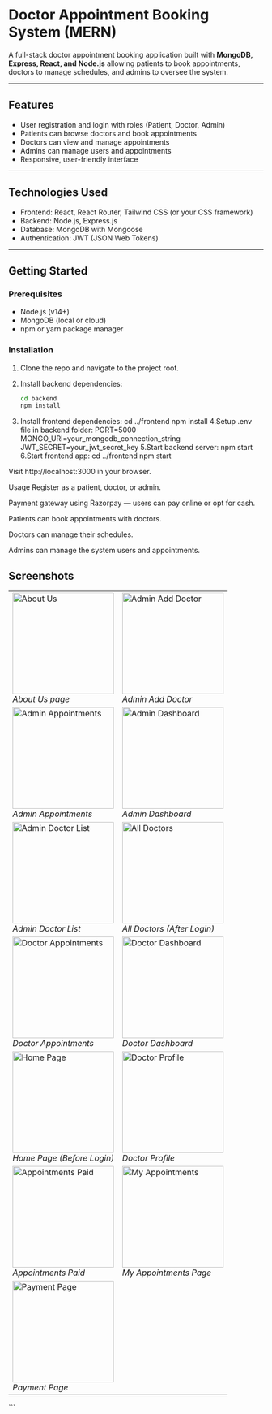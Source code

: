 # Doctor Appointment Booking System (MERN)

A full-stack doctor appointment booking application built with **MongoDB, Express, React, and Node.js** allowing patients to book appointments, doctors to manage schedules, and admins to oversee the system.

---

## Features

- User registration and login with roles (Patient, Doctor, Admin)  
- Patients can browse doctors and book appointments  
- Doctors can view and manage appointments  
- Admins can manage users and appointments  
- Responsive, user-friendly interface

---

## Technologies Used

- Frontend: React, React Router, Tailwind CSS (or your CSS framework)  
- Backend: Node.js, Express.js  
- Database: MongoDB with Mongoose  
- Authentication: JWT (JSON Web Tokens)

---

## Getting Started

### Prerequisites

- Node.js (v14+)  
- MongoDB (local or cloud)  
- npm or yarn package manager

### Installation

1. Clone the repo and navigate to the project root.  
2. Install backend dependencies:

   ```bash
   cd backend
   npm install
3. Install frontend dependencies:
   cd ../frontend
   npm install
4.Setup .env file in backend folder:
   PORT=5000
   MONGO_URI=your_mongodb_connection_string
   JWT_SECRET=your_jwt_secret_key
5.Start backend server:
   npm start
6.Start frontend app:
   cd ../frontend
   npm start
   
Visit http://localhost:3000 in your browser.

Usage
Register as a patient, doctor, or admin.

Payment gateway using Razorpay — users can pay online or opt for cash.

Patients can book appointments with doctors.

Doctors can manage their schedules.

Admins can manage the system users and appointments.

## Screenshots

<table>
  <tr>
    <td><img src="./ScreenShots/About_Us.png" alt="About Us" width="200" /><br><em>About Us page</em></td>
    <td><img src="./ScreenShots/Admin_AddDoctor.png" alt="Admin Add Doctor" width="200" /><br><em>Admin Add Doctor</em></td>
  </tr>
  <tr>
    <td><img src="./ScreenShots/Admin_Appointments.png" alt="Admin Appointments" width="200" /><br><em>Admin Appointments</em></td>
    <td><img src="./ScreenShots/Admin_Dashboard.png" alt="Admin Dashboard" width="200" /><br><em>Admin Dashboard</em></td>
  </tr>
  <tr>
    <td><img src="./ScreenShots/Admin_DoctorList.png" alt="Admin Doctor List" width="200" /><br><em>Admin Doctor List</em></td>
    <td><img src="./ScreenShots/AllDoctorsPage_AfterLogin.png" alt="All Doctors" width="200" /><br><em>All Doctors (After Login)</em></td>
  </tr>
  <tr>
    <td><img src="./ScreenShots/Doctor_Appointments.png" alt="Doctor Appointments" width="200" /><br><em>Doctor Appointments</em></td>
    <td><img src="./ScreenShots/Doctor_Dashboard.png" alt="Doctor Dashboard" width="200" /><br><em>Doctor Dashboard</em></td>
  </tr>
  <tr>
    <td><img src="./ScreenShots/HomePage_BeforeLogin.png" alt="Home Page" width="200" /><br><em>Home Page (Before Login)</em></td>
    <td><img src="./ScreenShots/Doctor_Profile.png" alt="Doctor Profile" width="200" /><br><em>Doctor Profile</em></td>
  </tr>
  <tr>
    <td><img src="./ScreenShots/Appointments_Paid.png" alt="Appointments Paid" width="200" /><br><em>Appointments Paid</em></td>
    <td><img src="./ScreenShots/My_Appointments_Page.png" alt="My Appointments" width="200" /><br><em>My Appointments Page</em></td>
  </tr>
  <tr>
    <td><img src="./ScreenShots/Payment_page.png" alt="Payment Page" width="200" /><br><em>Payment Page</em></td>
    <td></td>
  </tr>
</table>
 ```

